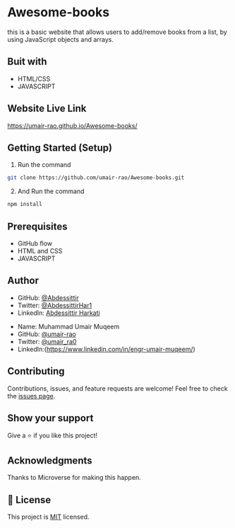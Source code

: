 # Awesome-books
this is a basic website that allows users to add/remove books from a list, by using JavaScript objects and arrays.


## Buit with
* HTML/CSS
* JAVASCRIPT

## Website Live Link
https://umair-rao.github.io/Awesome-books/

## Getting Started (Setup)

1. Run the command
```bash
git clone https://github.com/umair-rao/Awesome-books.git
```
2. And Run the command
```bash
npm install
```

## Prerequisites
* GitHub flow
* HTML and CSS
* JAVASCRIPT

## Author

* GitHub: [@Abdessittir](https://github.com/Abdessittir)
* Twitter: [@AbdessittirHar1](https://twitter.com/AbdessittirHar1)
* LinkedIn: [Abdessittir Harkati](https://www.linkedin.com/in/abdessittir-harkati-a61b7324a/)

- Name: Muhammad Umair Muqeem
- GitHub: [@umair-rao](https://github.com/umair-rao)
- Twitter: [@umair_ra0](https://twitter.com/umair_ra0)
- LinkedIn:(https://www.linkedin.com/in/engr-umair-muqeem/)

## Contributing

Contributions, issues, and feature requests are welcome!
Feel free to check the [issues page](https://github.com/Abdessittir/web-dev-course/issues).

## Show your support
Give a ⭐️ if you like this project!

## Acknowledgments
Thanks to Microverse for making this happen.

## 📝 License
This project is [MIT](https://github.com/umair-rao/Awesome-books/blob/manage-books-collection-1/LICENSE) licensed.

